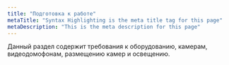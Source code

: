 ```yaml
---
title: "Подготовка к работе"
metaTitle: "Syntax Highlighting is the meta title tag for this page"
metaDescription: "This is the meta description for this page"
---
```

Данный раздел содержит требования к оборудованию, камерам, видеодомофонам, размещению камер и освещению.
